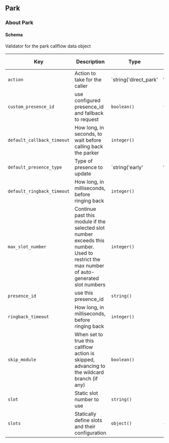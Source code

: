 ## Park

### About Park

#### Schema

Validator for the park callflow data object



Key | Description | Type | Default | Required | Support Level
--- | ----------- | ---- | ------- | -------- | -------------
`action` | Action to take for the caller | `string('direct_park' | 'park' | 'retrieve' | 'auto')` | `park` | `false` |  
`custom_presence_id` | use configured presence_id and fallback to request | `boolean()` | `false` | `false` |  
`default_callback_timeout` | How long, in seconds, to wait before calling back the parker | `integer()` |   | `false` |  
`default_presence_type` | Type of presence to update | `string('early' | 'terminated' | 'confirmed')` |   | `false` |  
`default_ringback_timeout` | How long, in milliseconds, before ringing back | `integer()` |   | `false` |  
`max_slot_number` | Continue past this module if the selected slot number exceeds this number. Used to restrict the max number of auto-generated slot numbers | `integer()` |   | `false` |  
`presence_id` | use this presence_id | `string()` |   | `false` |  
`ringback_timeout` | How long, in milliseconds, before ringing back | `integer()` |   | `false` |  
`skip_module` | When set to true this callflow action is skipped, advancing to the wildcard branch (if any) | `boolean()` |   | `false` |  
`slot` | Static slot number to use | `string()` |   | `false` |  
`slots` | Statically define slots and their configuration | `object()` | `{}` | `false` |  



